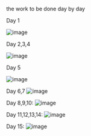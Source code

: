 the work to be done day by day

Day 1

![image](https://user-images.githubusercontent.com/46724031/96132644-50cf1800-0f03-11eb-9778-2a8b83cffac1.png)

Day 2,3,4

![image](https://user-images.githubusercontent.com/46724031/96133141-85db6a80-0f03-11eb-8e1c-f08150537ceb.png)

Day 5

![image](https://user-images.githubusercontent.com/46724031/96134343-e9fe2e80-0f03-11eb-907e-3f5fc317b21f.png)

Day 6,7
![image](https://user-images.githubusercontent.com/46724031/97109636-5e478780-16e5-11eb-9242-53d483d09434.png)

Day 8,9,10:
![image](https://user-images.githubusercontent.com/46724031/97719279-f07dd000-1ad7-11eb-9e43-84ad576872ff.png)

Day 11,12,13,14:
![image](https://user-images.githubusercontent.com/46724031/97719512-363a9880-1ad8-11eb-9047-d2cd27197337.png)

Day 15:
![image](https://user-images.githubusercontent.com/46724031/97719670-68e49100-1ad8-11eb-9a57-7c76854f9778.png)
